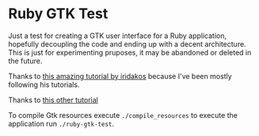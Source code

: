 # Ruby GTK Test

Just a test for creating a GTK user interface for a Ruby application, hopefully decoupling the code and ending up with a decent
architecture. This is just for experimenting pruposes, it may be abandoned or deleted in the future.

Thanks to [this amazing tutorial by iridakos](https://iridakos.com/tutorials/2018/01/25/creating-a-gtk-todo-application-with-ruby.html) because I've been mostly following his tutorials.

Thanks to [this other tutorial](http://blog.codelv.com/2012/01/how-to-populate-combo-box-in-gtk3-using.html)

To compile Gtk resources execute `./compile_resources` to execute the application run `./ruby-gtk-test`.
